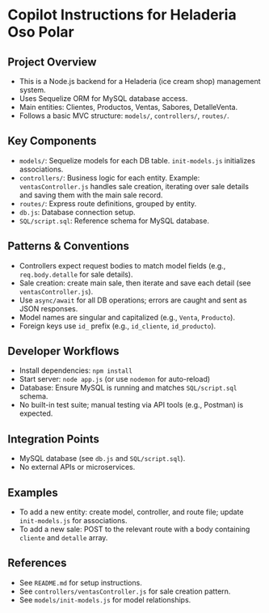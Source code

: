 # Copilot Instructions for Heladeria Oso Polar

## Project Overview
- This is a Node.js backend for a Heladeria (ice cream shop) management system.
- Uses Sequelize ORM for MySQL database access.
- Main entities: Clientes, Productos, Ventas, Sabores, DetalleVenta.
- Follows a basic MVC structure: `models/`, `controllers/`, `routes/`.

## Key Components
- `models/`: Sequelize models for each DB table. `init-models.js` initializes associations.
- `controllers/`: Business logic for each entity. Example: `ventasController.js` handles sale creation, iterating over sale details and saving them with the main sale record.
- `routes/`: Express route definitions, grouped by entity.
- `db.js`: Database connection setup.
- `SQL/script.sql`: Reference schema for MySQL database.

## Patterns & Conventions
- Controllers expect request bodies to match model fields (e.g., `req.body.detalle` for sale details).
- Sale creation: create main sale, then iterate and save each detail (see `ventasController.js`).
- Use `async/await` for all DB operations; errors are caught and sent as JSON responses.
- Model names are singular and capitalized (e.g., `Venta`, `Producto`).
- Foreign keys use `id_` prefix (e.g., `id_cliente`, `id_producto`).

## Developer Workflows
- Install dependencies: `npm install`
- Start server: `node app.js` (or use `nodemon` for auto-reload)
- Database: Ensure MySQL is running and matches `SQL/script.sql` schema.
- No built-in test suite; manual testing via API tools (e.g., Postman) is expected.

## Integration Points
- MySQL database (see `db.js` and `SQL/script.sql`).
- No external APIs or microservices.

## Examples
- To add a new entity: create model, controller, and route file; update `init-models.js` for associations.
- To add a new sale: POST to the relevant route with a body containing `cliente` and `detalle` array.

## References
- See `README.md` for setup instructions.
- See `controllers/ventasController.js` for sale creation pattern.
- See `models/init-models.js` for model relationships.
